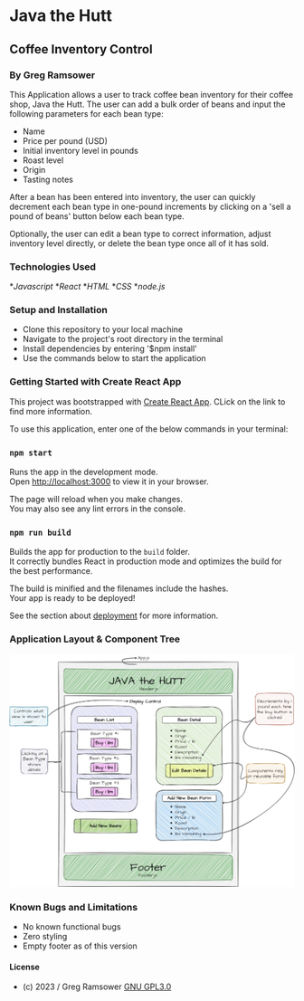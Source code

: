 # Java the Hutt

## Coffee Inventory Control

### By **Greg Ramsower**

This Application allows a user to track coffee bean inventory for their coffee shop, Java the Hutt.
The user can add a bulk order of beans and input the following parameters for each bean type:
  - Name
  - Price per pound (USD)
  - Initial inventory level in pounds
  - Roast level
  - Origin
  - Tasting notes

After a bean has been entered into inventory, the user can quickly decrement each bean type in one-pound increments by clicking on a 'sell a pound of beans' button below each bean type.

Optionally, the user can edit a bean type to correct information, adjust inventory level directly, or delete the bean type once all of it has sold.

### Technologies Used
*_Javascript_
*_React_
*_HTML_
*_CSS_
*_node.js_

### Setup and Installation
* Clone this repository to your local machine
* Navigate to the project's root directory in the terminal
* Install dependencies by entering '$npm install'
* Use the commands below to start the application 

### Getting Started with Create React App

This project was bootstrapped with [Create React App](https://github.com/facebook/create-react-app).  CLick on the link to find more information.

To use this application, enter one of the below commands in your terminal:

### `npm start`

Runs the app in the development mode.\
Open [http://localhost:3000](http://localhost:3000) to view it in your browser.

The page will reload when you make changes.\
You may also see any lint errors in the console.

### `npm run build`

Builds the app for production to the `build` folder.\
It correctly bundles React in production mode and optimizes the build for the best performance.

The build is minified and the filenames include the hashes.\
Your app is ready to be deployed!

See the section about [deployment](https://facebook.github.io/create-react-app/docs/deployment) for more information.

### Application Layout & Component Tree

![application layout diagram](/src/components/img/coffeeShop.jpg "Application layout and component tree.")

### Known Bugs and Limitations
* No known functional bugs
* Zero styling
* Empty footer as of this version

#### License
* (c) 2023 / Greg Ramsower
[GNU GPL3.0](https://choosealicense.com/licenses/gpl-3.0/#)